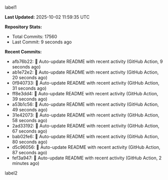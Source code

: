 
label1 
<!-- ACTIVITY_START -->
**Last Updated:** 2025-10-02 11:59:35 UTC

**Repository Stats:**
- Total Commits: 17560
- Last Commit: 9 seconds ago

**Recent Commits:**
- afb76b22: 🤖 Auto-update README with recent activity (GitHub Action, 9 seconds ago)
- ab1e72e2: 🤖 Auto-update README with recent activity (GitHub Action, 20 seconds ago)
- 0f940733: 🤖 Auto-update README with recent activity (GitHub Action, 31 seconds ago)
- ff8e3dd4: 🤖 Auto-update README with recent activity (GitHub Action, 39 seconds ago)
- a53b1c56: 🤖 Auto-update README with recent activity (GitHub Action, 49 seconds ago)
- 31e42073: 🤖 Auto-update README with recent activity (GitHub Action, 58 seconds ago)
- 2ad33192: 🤖 Auto-update README with recent activity (GitHub Action, 67 seconds ago)
- bab02fe6: 🤖 Auto-update README with recent activity (GitHub Action, 80 seconds ago)
- d5c96056: 🤖 Auto-update README with recent activity (GitHub Action, 87 seconds ago)
- fef3a947: 🤖 Auto-update README with recent activity (GitHub Action, 2 minutes ago)
<!-- ACTIVITY_END -->

label2
